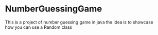# NumberGuessingGame
This is a project of number guessing game in java the idea is to showcase how you can use a Random class
